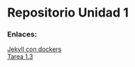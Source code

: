 # Repositorio Unidad 1
### Enlaces:
[Jekyll con dockers](jekyll-con-dockers/jekyll_dockers.md)  
[Tarea 1.3](1.3/readme.md)
